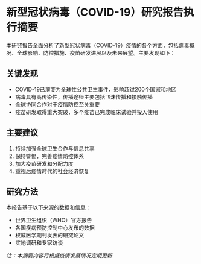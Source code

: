 # 新型冠状病毒（COVID-19）研究报告执行摘要

本研究报告全面分析了新型冠状病毒（COVID-19）疫情的各个方面，包括病毒概况、全球影响、防控措施、疫苗研发进展以及未来展望。主要发现如下：

## 关键发现

- COVID-19已演变为全球性公共卫生事件，影响超过200个国家和地区
- 病毒具有高传染性，传播途径主要包括飞沫传播和接触传播
- 全球协同合作对于疫情防控至关重要
- 疫苗研发取得重大突破，多个疫苗已完成临床试验并投入使用

## 主要建议

1. 持续加强全球卫生合作与信息共享
2. 保持警惕，完善疫情防控体系
3. 加大疫苗研发和分配力度
4. 重视后疫情时代的社会经济恢复

## 研究方法

本报告基于以下来源的数据和信息：
- 世界卫生组织（WHO）官方报告
- 各国疾病预防控制中心发布的数据
- 权威医学期刊发表的研究论文
- 实地调研和专家访谈

*注：本摘要内容将根据疫情发展情况定期更新* 